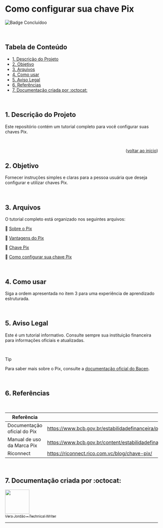# Como configurar sua chave Pix

![Badge Concluídoo](http://img.shields.io/static/v1?label=STATUS&message=CONCLUÍDO&color=GREEN&style=for-the-badge)

<br>

## Tabela de Conteúdo
- [1. Descrição do Projeto](#1-descrição-do-projeto)
- [2. Objetivo](#2-objetivo)
- [3. Arquivos](#3-arquivos)
- [4. Como usar](#4-como-usar)
- [5. Aviso Legal](#5-aviso-legal)
- [6. Referências](#6-referências)
- [7. Documentação criada por :octocat:](#7-documentação-criada-por)

<br>

## 1. Descrição do Projeto
Este repositório contém um tutorial completo para você configurar suas chaves Pix.

<br>

<p align="right">(<a href="#readme-top">voltar ao início</a>)</p>

## 2. Objetivo
Fornecer instruções simples e claras para a pessoa usuária que deseja configurar e utilizar chaves Pix.

<br>

## 3. Arquivos
O tutorial completo está organizado nos seguintes arquivos:


:small_orange_diamond: [Sobre o Pix](Sobre%20o%20Pix.md)

:small_orange_diamond: [Vantagens do Pix](Vantagens%20do%20Pix.md)

:small_orange_diamond: [Chave Pix](Chave%20Pix.md)

:small_orange_diamond: [Como configurar sua chave Pix](Como%20configurar%20sua%20chave%20Pix.md)

<br>

## 4. Como usar
Siga a ordem apresentada no item 3 para uma experiência de aprendizado estruturada.

<br>

## 5. Aviso Legal
Este é um tutorial informativo. Consulte sempre sua instituição financeira para informações oficiais e atualizadas.

<br>

> [!TIP]
> Para saber mais sobre o Pix, consulte a [documentação oficial do Bacen](https://www.bcb.gov.br/estabilidadefinanceira/pix).

<br>

## 6. Referências

<br>

|Referência  | Site |
|--|--|
| Documentação oficial do Pix  | https://www.bcb.gov.br/estabilidadefinanceira/pix|
| Manual de uso da Marca Pix |https://www.bcb.gov.br/content/estabilidadefinanceira/pix/Regulamento_Pix/I_manual_uso_marca_pix.pdf   |
| Riconnect | https://riconnect.rico.com.vc/blog/chave-pix/   |

<br>

## 7. Documentação criada por :octocat:


[<img src="https://avatars.githubusercontent.com/u/179317175?v=4" width=80> <br> <sub>Vera Jordão - Technical Writer</sub>](https://github.com/vera-jordao-tw) 

***
